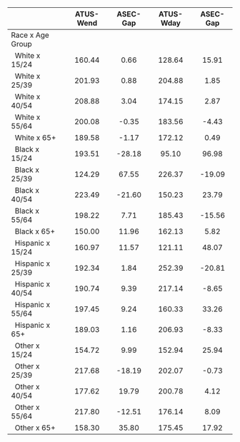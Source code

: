 
|                      |    ATUS-Wend |     ASEC-Gap |    ATUS-Wday |     ASEC-Gap |
| -------------------- | :----------: | :----------: | :----------: | :----------: |
| Race x Age Group     |              |              |              |              |
| &nbsp;&nbsp;White x 15/24 |       160.44 |         0.66 |       128.64 |        15.91 |
| &nbsp;&nbsp;White x 25/39 |       201.93 |         0.88 |       204.88 |         1.85 |
| &nbsp;&nbsp;White x 40/54 |       208.88 |         3.04 |       174.15 |         2.87 |
| &nbsp;&nbsp;White x 55/64 |       200.08 |        -0.35 |       183.56 |        -4.43 |
| &nbsp;&nbsp;White x 65+ |       189.58 |        -1.17 |       172.12 |         0.49 |
| &nbsp;&nbsp;Black x 15/24 |       193.51 |       -28.18 |        95.10 |        96.98 |
| &nbsp;&nbsp;Black x 25/39 |       124.29 |        67.55 |       226.37 |       -19.09 |
| &nbsp;&nbsp;Black x 40/54 |       223.49 |       -21.60 |       150.23 |        23.79 |
| &nbsp;&nbsp;Black x 55/64 |       198.22 |         7.71 |       185.43 |       -15.56 |
| &nbsp;&nbsp;Black x 65+ |       150.00 |        11.96 |       162.13 |         5.82 |
| &nbsp;&nbsp;Hispanic x 15/24 |       160.97 |        11.57 |       121.11 |        48.07 |
| &nbsp;&nbsp;Hispanic x 25/39 |       192.34 |         1.84 |       252.39 |       -20.81 |
| &nbsp;&nbsp;Hispanic x 40/54 |       190.74 |         9.39 |       217.14 |        -8.65 |
| &nbsp;&nbsp;Hispanic x 55/64 |       197.45 |         9.24 |       160.33 |        33.26 |
| &nbsp;&nbsp;Hispanic x 65+ |       189.03 |         1.16 |       206.93 |        -8.33 |
| &nbsp;&nbsp;Other x 15/24 |       154.72 |         9.99 |       152.94 |        25.94 |
| &nbsp;&nbsp;Other x 25/39 |       217.68 |       -18.19 |       202.07 |        -0.73 |
| &nbsp;&nbsp;Other x 40/54 |       177.62 |        19.79 |       200.78 |         4.12 |
| &nbsp;&nbsp;Other x 55/64 |       217.80 |       -12.51 |       176.14 |         8.09 |
| &nbsp;&nbsp;Other x 65+ |       158.30 |        35.80 |       175.45 |        17.92 |


